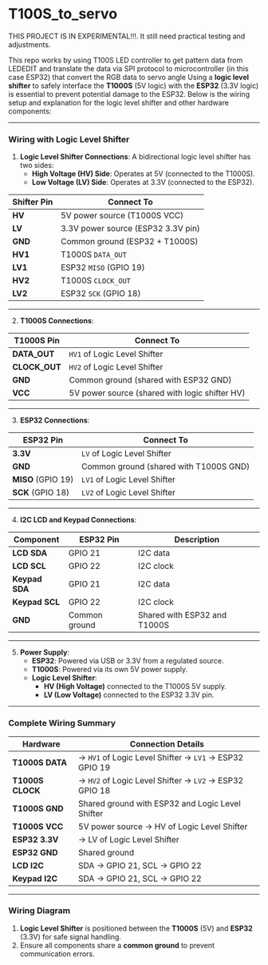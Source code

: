 # T100S_to_servo
THIS PROJECT IS IN EXPERIMENTAL!!!. It still need practical testing and adjustments.

This repo works by using T100S LED controller to get pattern data from LEDEDIT and translate the data via SPI protocol to microcontroller (in this case ESP32) that convert the RGB data to servo angle
Using a **logic level shifter** to safely interface the **T1000S** (5V logic) with the **ESP32** (3.3V logic) is essential to prevent potential damage to the ESP32. Below is the wiring setup and explanation for the logic level shifter and other hardware components:

---

### **Wiring with Logic Level Shifter**

1. **Logic Level Shifter Connections**:
   A bidirectional logic level shifter has two sides:
   - **High Voltage (HV) Side**: Operates at 5V (connected to the T1000S).
   - **Low Voltage (LV) Side**: Operates at 3.3V (connected to the ESP32).

| Shifter Pin | Connect To                         |
|-------------|------------------------------------|
| **HV**      | 5V power source (T1000S VCC)      |
| **LV**      | 3.3V power source (ESP32 3.3V pin)|
| **GND**     | Common ground (ESP32 + T1000S)    |
| **HV1**     | T1000S `DATA_OUT`                 |
| **LV1**     | ESP32 `MISO` (GPIO 19)            |
| **HV2**     | T1000S `CLOCK_OUT`                |
| **LV2**     | ESP32 `SCK` (GPIO 18)             |

---

2. **T1000S Connections**:

| T1000S Pin   | Connect To                              |
|--------------|-----------------------------------------|
| **DATA_OUT** | `HV1` of Logic Level Shifter            |
| **CLOCK_OUT**| `HV2` of Logic Level Shifter            |
| **GND**      | Common ground (shared with ESP32 GND)   |
| **VCC**      | 5V power source (shared with logic shifter HV) |

---

3. **ESP32 Connections**:

| ESP32 Pin    | Connect To                              |
|--------------|-----------------------------------------|
| **3.3V**     | `LV` of Logic Level Shifter             |
| **GND**      | Common ground (shared with T1000S GND)  |
| **MISO** (GPIO 19)| `LV1` of Logic Level Shifter        |
| **SCK** (GPIO 18)| `LV2` of Logic Level Shifter         |

---

4. **I2C LCD and Keypad Connections**:

| Component     | ESP32 Pin          | Description          |
|---------------|---------------------|----------------------|
| **LCD SDA**   | GPIO 21             | I2C data             |
| **LCD SCL**   | GPIO 22             | I2C clock            |
| **Keypad SDA**| GPIO 21             | I2C data             |
| **Keypad SCL**| GPIO 22             | I2C clock            |
| **GND**       | Common ground       | Shared with ESP32 and T1000S |

---

5. **Power Supply**:
   - **ESP32**: Powered via USB or 3.3V from a regulated source.
   - **T1000S**: Powered via its own 5V power supply.
   - **Logic Level Shifter**:
     - **HV (High Voltage)** connected to the T1000S 5V supply.
     - **LV (Low Voltage)** connected to the ESP32 3.3V pin.

---

### **Complete Wiring Summary**

| Hardware         | Connection Details                                     |
|------------------|--------------------------------------------------------|
| **T1000S DATA**  | → `HV1` of Logic Level Shifter → `LV1` → ESP32 GPIO 19 |
| **T1000S CLOCK** | → `HV2` of Logic Level Shifter → `LV2` → ESP32 GPIO 18 |
| **T1000S GND**   | Shared ground with ESP32 and Logic Level Shifter       |
| **T1000S VCC**   | 5V power source → HV of Logic Level Shifter            |
| **ESP32 3.3V**   | → LV of Logic Level Shifter                            |
| **ESP32 GND**    | Shared ground                                          |
| **LCD I2C**      | SDA → GPIO 21, SCL → GPIO 22                           |
| **Keypad I2C**   | SDA → GPIO 21, SCL → GPIO 22                           |

---

### **Wiring Diagram**

1. **Logic Level Shifter** is positioned between the **T1000S** (5V) and **ESP32** (3.3V) for safe signal handling.
2. Ensure all components share a **common ground** to prevent communication errors.
